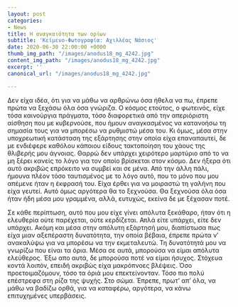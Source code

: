 ```yaml
---
layout: post
categories:
- News
title: Η αναγκαιότητα των ορίων
subtitle: 'Κείμενο-Φωτογραφία: Αχιλλέας Νάσιος'
date: 2020-06-30 22:00:00 +0000
thumb_img_path: "/images/anodus18_mg_4242.jpg"
content_img_path: "/images/anodus18_mg_4242.jpg"
excerpt: ''
canonical_url: "/images/anodus18_mg_4242.jpg"

---
```

Δεν είχα ιδέα, ότι για να μάθω να αρθρώνω όσα ήθελα να πω, έπρεπε πρώτα να ξεχάσω όλα όσα γνώριζα. Ο κόσμος ετούτος, ο φωτεινός, είχε τόσα καινούργια πράγματα, τόσο διαφορετικά από την απεριόριστη αίσθηση που με κυβερνούσε, που ήμουν αναγκασμένος να κατανοήσω τη σημασία τους για να μπορέσω να ρυθμιστώ μέσα του. Κι όμως, μέσα στην υποχρεωτική κατάσταση της εξάρτησης στην οποία είχα επαναπαυτεί, δε με ενδιέφερε καθόλου κάποιου είδους τακτοποίηση του χάους της θλιβερής μου άγνοιας. Θαρρώ δεν υπάρχει χειρότερο μαρτύριο από το να μη ξέρει κανείς το λόγο για τον οποίο βρίσκεται στον κόσμο. Δεν ήξερα ότι αυτό ακριβώς επρόκειτο να συμβεί και σε μένα. Από την άλλη πάλι, ήμουνα πλέον τόσο ταυτισμένος με το λόγο αυτό, που το μόνο που μου απέμενε ήταν η έκφρασή του. Είχα έρθει για να μοιραστώ τη γαλήνη που είχα γευτεί. Αυτό όμως αργότερα θα το ξεχνούσα. Θα ξεχνούσα όλα όσα ήταν ήδη μέσα μου γραμμένα, αλλά, ευτυχώς, εκείνα δε με ξέχασαν ποτέ.

Σε κάθε περίπτωση, αυτό που μου είχε γίνει απόλυτα ξεκάθαρο, ήταν ότι η ελευθερία ούτε παρέχεται, ούτε κερδίζεται. Απλά είτε υπάρχει, είτε δεν υπάρχει. Ακόμη και μέσα στην απόλυτη εξάρτησή μου, διαπίστωσα πως είχα μιαν αξεπέραστη δυνατότητα, την οποία βέβαια, έπρεπε πρώτα ν’ ανακαλύψω για να μπορέσω να την εκμεταλευτώ. Τη δυνατότητά μου να γνωρίζω που είναι τα όρια. Μέσα σε αυτά, μπορούσα να είμαι απόλυτα ελεύθερος. Έξω απο αυτά, δε μπορούσα ποτέ να είμαι ήσυχος. Στόχευα κοντά λοιπόν, επειδή ακριβώς είχα μακρόπνοες βλέψεις. Όσο προετοιμαζόμουν, τόσο τα όριά μου επεκτείνονταν. Τόσο πιο πολύ επέστρεφα στη ρίζα της ψυχής. Στο σώμα. Έπρεπε, πρωτ’ απ’ όλα, να μάθω να βαδίζω ορθά, για να καταφέρω, αργότερα, να κάνω επιτυχημένες υπερβάσεις.